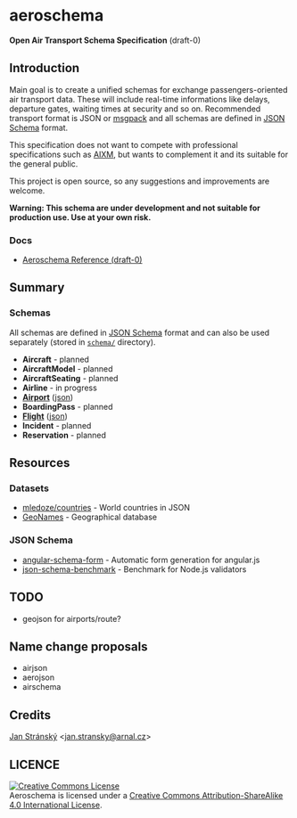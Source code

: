 # aeroschema
**Open Air Transport Schema Specification** (draft-0)

## Introduction
Main goal is to create a unified schemas for exchange passengers-oriented air transport data. These will include real-time informations like delays, departure gates, waiting times at security and so on. Recommended transport format is JSON or [msgpack](http://msgpack.org) and all schemas are defined in [JSON Schema](http://json-schema.org) format.

This specification does not want to compete with professional specifications such as [AIXM](http://www.aixm.aero), but wants to complement it and its suitable for the general public.

This project is open source, so any suggestions and improvements are welcome.

**Warning: This schema are under development and not suitable for production use. Use at your own risk.**

### Docs
- [Aeroschema Reference (draft-0)](Reference.md)

## Summary

### Schemas
All schemas are defined in [JSON Schema](http://json-schema.org) format and can also be used separately (stored in [`schema/`](/schema) directory).

- **Aircraft** - planned
- **AircraftModel** - planned
- **AircraftSeating** - planned
- **Airline** - in progress
- **[Airport](Reference.md#airport)** ([json](schema/airport.json))
- **BoardingPass** - planned
- **[Flight](Reference.md#flight)** ([json](schema/flight.json))
- **Incident** - planned
- **Reservation** - planned

## Resources
### Datasets
- [mledoze/countries](https://github.com/mledoze/countries) - World countries in JSON
- [GeoNames](http://www.geonames.org/) - Geographical database

### JSON Schema
- [angular-schema-form](https://github.com/Textalk/angular-schema-form) - Automatic form generation for angular.js
- [json-schema-benchmark](https://github.com/ebdrup/json-schema-benchmark) - Benchmark for Node.js validators

## TODO
- geojson for airports/route?

## Name change proposals
- airjson
- aerojson
- airschema

## Credits

[Jan Stránský](https://github.com/burningtree) &lt;<jan.stransky@arnal.cz>&gt;

## LICENCE

<a rel="license" href="http://creativecommons.org/licenses/by-sa/4.0/"><img alt="Creative Commons License" style="border-width:0" src="https://i.creativecommons.org/l/by-sa/4.0/88x31.png" /></a><br /><span xmlns:dct="http://purl.org/dc/terms/" property="dct:title">Aeroschema</span> is licensed under a <a rel="license" href="http://creativecommons.org/licenses/by-sa/4.0/">Creative Commons Attribution-ShareAlike 4.0 International License</a>.

